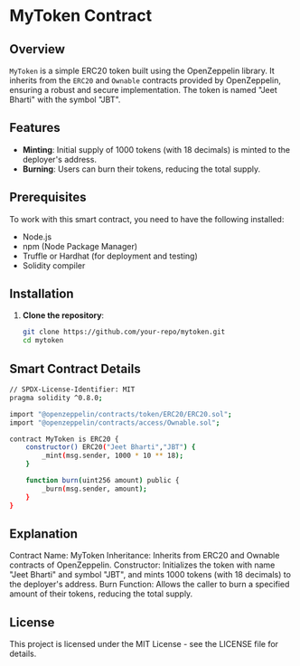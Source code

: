 # MyToken Contract

## Overview

`MyToken` is a simple ERC20 token built using the OpenZeppelin library. It inherits from the `ERC20` and `Ownable` contracts provided by OpenZeppelin, ensuring a robust and secure implementation. The token is named "Jeet Bharti" with the symbol "JBT".

## Features

- **Minting**: Initial supply of 1000 tokens (with 18 decimals) is minted to the deployer's address.
- **Burning**: Users can burn their tokens, reducing the total supply.

## Prerequisites

To work with this smart contract, you need to have the following installed:

- Node.js
- npm (Node Package Manager)
- Truffle or Hardhat (for deployment and testing)
- Solidity compiler

## Installation

1. **Clone the repository**:
   ```sh
   git clone https://github.com/your-repo/mytoken.git
   cd mytoken

## Smart Contract Details
   ```sh
   // SPDX-License-Identifier: MIT
   pragma solidity ^0.8.0;

   import "@openzeppelin/contracts/token/ERC20/ERC20.sol";
   import "@openzeppelin/contracts/access/Ownable.sol";

   contract MyToken is ERC20 {
       constructor() ERC20("Jeet Bharti","JBT") {
           _mint(msg.sender, 1000 * 10 ** 18);
       }

       function burn(uint256 amount) public {
           _burn(msg.sender, amount);
       }
   }
```
   

## Explanation
Contract Name: MyToken
Inheritance: Inherits from ERC20 and Ownable contracts of OpenZeppelin.
Constructor: Initializes the token with name "Jeet Bharti" and symbol "JBT", and mints 1000 tokens (with 18 decimals) to the deployer's address.
Burn Function: Allows the caller to burn a specified amount of their tokens, reducing the total supply.

## License
This project is licensed under the MIT License - see the LICENSE file for details.


